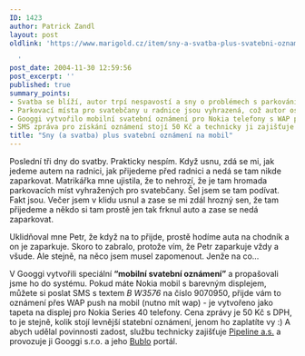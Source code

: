 ```yaml
---
ID: 1423
author: Patrick Zandl
layout: post
oldlink: 'https://www.marigold.cz/item/sny-a-svatba-plus-svatebni-oznameni-na-mobil

  '
post_date: 2004-11-30 12:59:56
post_excerpt: ''
published: true
summary_points:
- Svatba se blíží, autor trpí nespavostí a sny o problémech s parkováním.
- Parkovací místa pro svatebčany u radnice jsou vyhrazená, což autor osobně ověřil.
- Googgi vytvořilo mobilní svatební oznámení pro Nokia telefony s WAP push.
- SMS zpráva pro získání oznámení stojí 50 Kč a technicky ji zajišťuje Pipeline a.s.
title: "Sny (a svatba) plus svatební oznámení na mobil"
---
```


<p>
Poslední tři dny do svatby. Prakticky nespím. Když usnu, zdá se mi, jak jedeme autem na radnici, jak přijedeme před radnici a nedá se tam nikde zaparkovat. Matrikářka mne ujistila, že to nehrozí, že je tam hromada parkovacích míst vyhražených pro svatebčany. Šel jsem se tam podívat. Fakt jsou. Večer jsem v klidu usnul a zase se mi zdál hrozný sen, že tam přijedeme a někdo si tam prostě jen tak frknul auto a zase se nedá zaparkovat. </p>

<p>
Uklidňoval mne Petr, že když na to přijde, prostě hodíme auta na chodník a on je zaparkuje. Skoro to zabralo, protože vím, že Petr zaparkuje vždy a všude. Ale stejně, na něco jsem musel zapomenout. Jenže na co&#8230;</p>

<p>
V Googgi vytvořili speciální <b>&#8220;mobilní svatební oznámení&#8221;</b> a propašovali jsme ho do systému. Pokud máte Nokia mobil s barevným displejem, můžete si poslat SMS s textem <i>B W3576</i> na číslo 9070950, přijde vám to oznámení přes WAP push na mobil (nutno mít wap) - je vytvořeno jako tapeta na displej pro Nokia Series 40 telefony. Cena zprávy je 50 Kč s DPH, to je stejně, kolik stojí levnější statební oznámení, jenom ho zaplatíte vy :) A abych udělal povinnosti zadost, službu technicky zajišťuje <a href="http://www.pipeline.cz">Pipeline a.s.</a> a provozuje ji Googgi s.r.o. a jeho <a href="http://www.bublo.com">Bublo</a> portál.
</p>